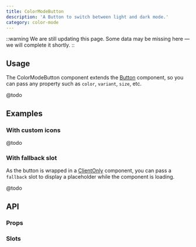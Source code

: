 ```yaml
---
title: ColorModeButton
description: 'A Button to switch between light and dark mode.'
category: color-mode
---
```


::warning
We are still updating this page. Some data may be missing here — we will complete it shortly.
::

## Usage

The ColorModeButton component extends the [Button](/docs/components/button/) component, so you can pass any property such as `color`, `variant`, `size`, etc.

@todo

## Examples

### With custom icons

@todo

### With fallback slot

As the button is wrapped in a [ClientOnly](https://nuxt.com/docs/api/components/client-only) component, you can pass a `fallback` slot to display a placeholder while the component is loading.

@todo

## API

### Props

<ComponentProps component="ColorModeButton" />

### Slots

<ComponentSlots component="ColorModeButton" />
